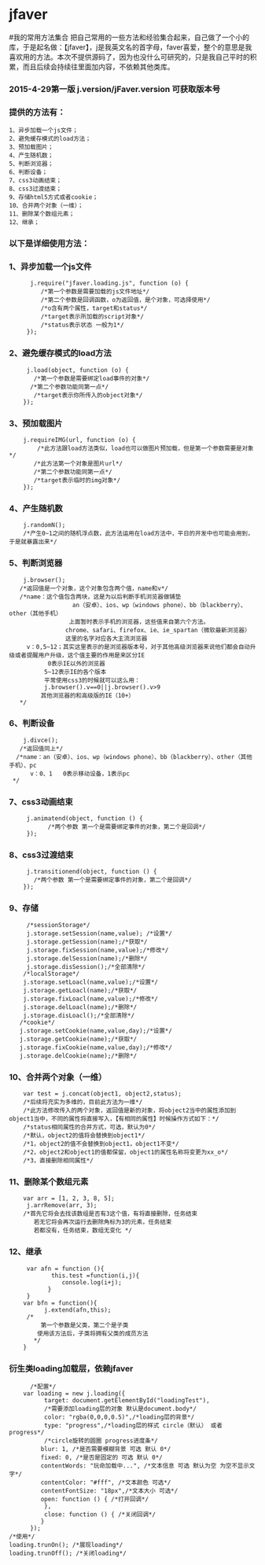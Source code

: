 # jfaver
#我的常用方法集合
把自己常用的一些方法和经验集合起来，自己做了一个小的库，于是起名做：【jfaver】，j是我英文名的首字母，faver喜爱，整个的意思是我喜欢用的方法。本次不提供源码了，因为也没什么可研究的，只是我自己平时的积累，而且后续会持续往里面加内容，不依赖其他类库。
### 2015-4-29第一版 j.version/jFaver.version 可获取版本号
### 提供的方法有：
    1、异步加载一个js文件；
    2、避免缓存模式的load方法；
    3、预加载图片；
    4、产生随机数；
    5、判断浏览器；
    6、判断设备；
    7、css3动画结束；
    8、css3过渡结束；
    9、存储html5方式或者cookie；
    10、合并两个对象（一维）；
    11、删除某个数组元素；
    12、继承；
### 以下是详细使用方法：
### 1、异步加载一个js文件
          j.require("jfaver.loading.js", function (o) {
             /*第一个参数是需要加载的js文件地址*/
             /*第二个参数是回调函数，o为返回值，是个对象，可选择使用*/
             /*o含有两个属性，target和status*/
             /*target表示所加载的script对象*/
             /*status表示状态 一般为1*/
         });
### 2、避免缓存模式的load方法
         j.load(object, function (o) {
           /*第一个参数是需要绑定load事件的对象*/
          /*第二个参数功能同第一点*/
           /*target表示你所传入的object对象*/
        });
### 3、预加载图片
        j.requireIMG(url, function (o) {
            /*此方法跟load方法类似，load也可以做图片预加载，但是第一个参数需要是对象*/
           /*此方法第一个对象是图片url*/
           /*第二个参数功能同第一点*/
           /*target表示临时的img对象*/  
        });
### 4、产生随机数
        j.randomN();
        /*产生0~1之间的随机浮点数，此方法运用在load方法中，平日的开发中也可能会用到，于是就暴露出来*/
### 5、判断浏览器
        j.browser();
       /*返回值是一个对象，这个对象包含两个值，name和v*/
       /*name：这个值包含两块，这是为以后判断手机浏览器做铺垫
                      an（安卓）、ios、wp（windows phone）、bb（blackberry）、other（其他手机）
                     上面暂时表示手机的浏览器，这些值来自第六个方法。
                    chrome、safari、firefox、ie、ie_spartan（微软最新浏览器）
                    这里的名字对应各大主流浏览器
         v：0,5~12；其实这里表示的是浏览器版本号，对于其他高级浏览器来说他们都会自动升级或者提醒用户升级，这个值主要的作用是来区分IE
               0表示IE以外的浏览器
              5~12表示IE的各个版本
              平常使用css3的时候就可以这么用：
              j.browser().v==0||j.browser().v>9
             其他浏览器的和高级版的IE（10+） 
       */
### 6、判断设备
        j.divce();
       /*返回值同上*/
      /*name：an（安卓）、ios、wp（windows phone）、bb（blackberry）、other（其他手机）、pc
          v：0、1   0表示移动设备，1表示pc
     */
### 7、css3动画结束
         j.animatend(object, function () {
               /*两个参数 第一个是需要绑定事件的对象，第二个是回调*/
         });
### 8、css3过渡结束
         j.transitionend(object, function () {
           /*两个参数 第一个是需要绑定事件的对象，第二个是回调*/
        });
### 9、存储
         /*sessionStorage*/
         j.storage.setSession(name,value); /*设置*/
         j.storage.getSession(name);/*获取*/
         j.storage.fixSession(name,value);/*修改*/
         j.storage.delSession(name);/*删除*/
         j.storage.disSession();/*全部清除*/
        /*localStorage*/
        j.storage.setLoacl(name,value);/*设置*/
        j.storage.getLoacl(name);/*获取*/
        j.storage.fixLoacl(name,value);/*修改*/
        j.storage.delLoacl(name);/*删除*/
        j.storage.disLoacl();/*全部清除*/
       /*cookie*/
       j.storage.setCookie(name,value,day);/*设置*/
       j.storage.getCookie(name);/*获取*/
       j.storage.fixCookie(name,value,day);/*修改*/
       j.storage.delCookie(name);/*删除*/
### 10、合并两个对象（一维）
        var test = j.concat(object1, object2,status);
        /*后续将充实为多维的，目前此方法为一维*/
        /*此方法修改传入的两个对象，返回值是新的对象，将object2当中的属性添加到object1当中，不同的属性将直接写入，【有相同的属性】时候操作方式如下：*/
        /*status相同属性的合并方式，可选，默认为0*/
        /*默认，object2的值将会替换到object1*/
        /*1，object2的值不会替换到object1，object1不变*/
        /*2，object2和object1的值都保留，object1的属性名称将变更为xx_o*/
        /*3，直接删除相同属性*/
### 11、删除某个数组元素
        var arr = [1, 2, 3, 8, 5];
         j.arrRemove(arr, 3);
        /*首先它将会去找该数组是否有3这个值，有将直接删除，任务结束
           若无它将会再次运行去删除角标为3的元素，任务结束
           若都没有，任务结束，数组无变化 */
### 12、继承
         var afn = function (){
                this.test =function(i,j){
                   console.log(i+j);
               }
         }
        var bfn = function(){
              j.extend(afn,this);
         /*
             第一个参数是父类，第二个是子类
            使用该方法后，子类将拥有父类的成员方法
           */
        }
### 衍生类loading加载层，依赖jfaver
          /*配置*/
        var loading = new j.loading({
              target: document.getElementById("loadingTest"), 
              /*需要添加loading层的对象 默认是document.body*/
              color: "rgba(0,0,0,0.5)",/*loading层的背景*/
              type: "progress",/*loading层的样式 circle（默认） 或者progress*/
              /*circle旋转的圆圈 progress进度条*/
             blur: 1, /*是否需要模糊背景 可选 默认 0*/
             fixed: 0, /*是否是固定的 可选 默认 0*/
             contentWords: "玩命加载中...", /*文本信息 可选 默认为空 为空不显示文字*/
             contentColor: "#fff", /*文本颜色 可选*/
             contentFontSize: "18px",/*文本大小 可选*/
             open: function () { /*打开回调*/
              },
              close: function () { /*关闭回调*/
             }
          });
    /*使用*/
    loading.trunOn(); /*展现loading*/
    loading.trunOff(); /*关闭loading*/
